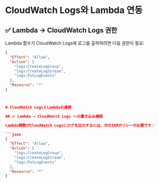 # CloudWatch Logs와 Lambda 연동

## ✅ Lambda → CloudWatch Logs 권한

Lambda 함수가 CloudWatch Logs에 로그를 출력하려면 다음 권한이 필요:

```json
{
  "Effect": "Allow",
  "Action": [
    "logs:CreateLogGroup",
    "logs:CreateLogStream",
    "logs:PutLogEvents"
  ],
  "Resource": "*"
}



# CloudWatch LogsとLambdaの連携

## ✅ Lambda → CloudWatch Logs への書き込み権限

Lambda関数がCloudWatch Logsにログを出力するには、次のIAMポリシーが必要です：

```json
{
  "Effect": "Allow",
  "Action": [
    "logs:CreateLogGroup",
    "logs:CreateLogStream",
    "logs:PutLogEvents"
  ],
  "Resource": "*"
}
